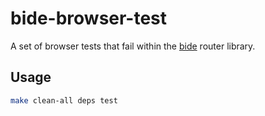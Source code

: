 # bide-browser-test

A set of browser tests that fail within the
[bide](https://github.com/funcool/bide) router library.

## Usage

```bash
make clean-all deps test
```
